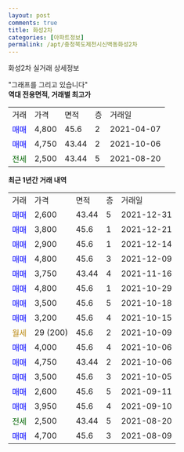 ```yaml
---
layout: post
comments: true
title: 화성2차
categories: [아파트정보]
permalink: /apt/충청북도제천시신백동화성2차
---
```


화성2차 실거래 상세정보

<script type="text/javascript">
  google.charts.load('current', {'packages':['line', 'corechart']});
  google.charts.setOnLoadCallback(drawChart);

  function drawChart() {
    var data = new google.visualization.DataTable();
    data.addColumn('date', '거래일');
    data.addColumn('number', "매매");
    data.addColumn('number', "전세");
    data.addColumn('number', "전매");

    data.addRows([[new Date(Date.parse("2021-12-31")), 2600, null, null], [new Date(Date.parse("2021-12-21")), 3800, null, null], [new Date(Date.parse("2021-12-14")), 2900, null, null], [new Date(Date.parse("2021-12-09")), 4800, null, null], [new Date(Date.parse("2021-11-16")), 3750, null, null], [new Date(Date.parse("2021-10-29")), 4800, null, null], [new Date(Date.parse("2021-10-18")), 3500, null, null], [new Date(Date.parse("2021-10-15")), 3200, null, null], [new Date(Date.parse("2021-10-09")), null, null, null], [new Date(Date.parse("2021-10-06")), 4000, null, null], [new Date(Date.parse("2021-10-06")), 4750, null, null], [new Date(Date.parse("2021-10-05")), 3500, null, null], [new Date(Date.parse("2021-09-11")), 2600, null, null], [new Date(Date.parse("2021-09-10")), 3950, null, null], [new Date(Date.parse("2021-08-20")), null, 2500, null], [new Date(Date.parse("2021-08-09")), 4700, null, null]]);

    var options = {
      hAxis: {
        format: 'yyyy/MM/dd'
      },    
      lineWidth: 0,
      pointsVisible: true,    
      title: '최근 1년간 유형별 실거래가 분포',
      legend: { position: 'bottom' }
    };

    var formatter = new google.visualization.NumberFormat({pattern:'###,###'} );
    formatter.format(data, 1);
    formatter.format(data, 2);
    
    setTimeout(function() {
        var chart = new google.visualization.LineChart(document.getElementById('columnchart_material'));
        chart.draw(data, (options));
        document.getElementById('loading').style.display = 'none';
    }, 200);
  }
</script>


<div id="loading" style="z-index:20; display: block; margin-left: 0px">"그래프를 그리고 있습니다"</div>
<div id="columnchart_material" style="width: 95%; margin-left: 0px; display: block"></div>
<!-- contents start -->
<b>역대 전용면적, 거래별 최고가</b>
<table class="sortable">
    <tr>
      <td>거래</td>
      <td>가격</td>
      <td>면적</td>
      <td>층</td>
      <td>거래일</td>
    </tr>
        <tr>
          <td><a style="color: blue">매매</a></td>
          <td>4,800</td>
          <td>45.6</td>
          <td>2</td>
          <td>2021-04-07</td>
        </tr>            <tr>
          <td><a style="color: blue">매매</a></td>
          <td>4,750</td>
          <td>43.44</td>
          <td>2</td>
          <td>2021-10-06</td>
        </tr>        
        <tr>
              <td><a style="color: darkgreen">전세</a></td>
              <td>2,500</td>
              <td>43.44</td>
              <td>5</td>
              <td>2021-08-20</td>
            </tr>        
    
</table>

<b>최근 1년간 거래 내역</b>

<table class="sortable">
    <tr>
      <td>거래</td>
      <td>가격</td>
      <td>면적</td>
      <td>층</td>
      <td>거래일</td>
    </tr>
    <tr>
      <td><a style="color: blue">매매</a></td>
      <td>2,600</td>
      <td>43.44</td>
      <td>5</td>
      <td>2021-12-31</td>
    </tr>          <tr>
      <td><a style="color: blue">매매</a></td>
      <td>3,800</td>
      <td>45.6</td>
      <td>1</td>
      <td>2021-12-21</td>
    </tr>          <tr>
      <td><a style="color: blue">매매</a></td>
      <td>2,900</td>
      <td>45.6</td>
      <td>1</td>
      <td>2021-12-14</td>
    </tr>          <tr>
      <td><a style="color: blue">매매</a></td>
      <td>4,800</td>
      <td>45.6</td>
      <td>3</td>
      <td>2021-12-09</td>
    </tr>          <tr>
      <td><a style="color: blue">매매</a></td>
      <td>3,750</td>
      <td>43.44</td>
      <td>4</td>
      <td>2021-11-16</td>
    </tr>          <tr>
      <td><a style="color: blue">매매</a></td>
      <td>4,800</td>
      <td>45.6</td>
      <td>1</td>
      <td>2021-10-29</td>
    </tr>          <tr>
      <td><a style="color: blue">매매</a></td>
      <td>3,500</td>
      <td>45.6</td>
      <td>5</td>
      <td>2021-10-18</td>
    </tr>          <tr>
      <td><a style="color: blue">매매</a></td>
      <td>3,200</td>
      <td>45.6</td>
      <td>4</td>
      <td>2021-10-15</td>
    </tr>          <tr>
      <td><a style="color: darkgoldenrod">월세</a></td>
      <td>29 (200)</td>
      <td>45.6</td>
      <td>2</td>
      <td>2021-10-09</td>
    </tr>          <tr>
      <td><a style="color: blue">매매</a></td>
      <td>4,000</td>
      <td>45.6</td>
      <td>4</td>
      <td>2021-10-06</td>
    </tr>          <tr>
      <td><a style="color: blue">매매</a></td>
      <td>4,750</td>
      <td>43.44</td>
      <td>2</td>
      <td>2021-10-06</td>
    </tr>          <tr>
      <td><a style="color: blue">매매</a></td>
      <td>3,500</td>
      <td>45.6</td>
      <td>3</td>
      <td>2021-10-05</td>
    </tr>          <tr>
      <td><a style="color: blue">매매</a></td>
      <td>2,600</td>
      <td>45.6</td>
      <td>5</td>
      <td>2021-09-11</td>
    </tr>          <tr>
      <td><a style="color: blue">매매</a></td>
      <td>3,950</td>
      <td>45.6</td>
      <td>4</td>
      <td>2021-09-10</td>
    </tr>          <tr>
      <td><a style="color: darkgreen">전세</a></td>
      <td>2,500</td>
      <td>43.44</td>
      <td>5</td>
      <td>2021-08-20</td>
    </tr>          <tr>
      <td><a style="color: blue">매매</a></td>
      <td>4,700</td>
      <td>45.6</td>
      <td>3</td>
      <td>2021-08-09</td>
    </tr>      </table>
<!-- contents end -->    

